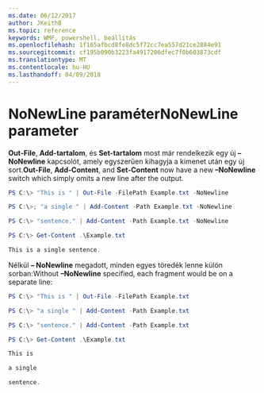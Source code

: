 ```yaml
---
ms.date: 06/12/2017
author: JKeithB
ms.topic: reference
keywords: WMF, powershell, beállítás
ms.openlocfilehash: 1f165afbcd8fe8dc5f72cc7ea557d21ce2884e91
ms.sourcegitcommit: cf195b090b3223fa4917206dfec7f0b603873cdf
ms.translationtype: MT
ms.contentlocale: hu-HU
ms.lasthandoff: 04/09/2018
---
```

# <a name="nonewline-parameter"></a><span data-ttu-id="759d6-102">NoNewLine paraméter</span><span class="sxs-lookup"><span data-stu-id="759d6-102">NoNewLine parameter</span></span>
<span data-ttu-id="759d6-103">**Out-File**, **Add-tartalom**, és **Set-tartalom** most már rendelkezik egy új **– NoNewline** kapcsolót, amely egyszerűen kihagyja a kimenet után egy új sort.</span><span class="sxs-lookup"><span data-stu-id="759d6-103">**Out-File**, **Add-Content**, and **Set-Content** now have a new **–NoNewline** switch which simply omits a new line after the output.</span></span>
```powershell
PS C:\> "This is " | Out-File -FilePath Example.txt -NoNewline

PS C:\>; "a single " | Add-Content -Path Example.txt -NoNewline

PS C:\> "sentence." | Add-Content -Path Example.txt -NoNewline

PS C:\> Get-Content .\Example.txt

This is a single sentence.
```
<span data-ttu-id="759d6-104">Nélkül **– NoNewline** megadott, minden egyes töredék lenne külön sorban:</span><span class="sxs-lookup"><span data-stu-id="759d6-104">Without **–NoNewline** specified, each fragment would be on a separate line:</span></span>
```powershell
PS C:\> "This is " | Out-File -FilePath Example.txt

PS C:\> "a single " | Add-Content -Path Example.txt

PS C:\> "sentence." | Add-Content -Path Example.txt

PS C:\> Get-Content .\Example.txt

This is

a single

sentence.
```